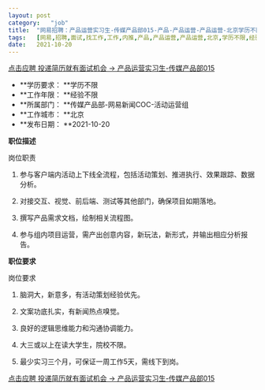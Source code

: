 ```yaml
---
layout:	post
category:	"job"
title:	"网易招聘：产品运营实习生-传媒产品部015-产品-产品运营-产品运营-北京学历不限经验不限"
tags:	[网易,招聘,面试,找工作,工作,内推,产品,产品运营,产品运营,北京,学历不限,经验不限]
date:	2021-10-20
---
```


[点击应聘 投递简历就有面试机会 ->  产品运营实习生-传媒产品部015](http://mobile.bole.netease.com/bole/boleDetail?id=35718&employeeId=346f03c3cda5f04c&key=all)



- **学历要求： **学历不限
- **工作年限： **经验不限
- **所属部门： **传媒产品部-网易新闻COC-活动运营组
- **工作城市： **北京
- **发布日期： **2021-10-20



**职位描述**

岗位职责

1. 参与客户端内活动上下线全流程，包括活动策划、推进执行、效果跟踪、数据分析。

2. 对接交互、视觉、前后端、测试等其他部门，确保项目如期落地。

3. 撰写产品需求文档，绘制相关流程图。

4. 参与组内项目运营，需产出创意内容，新玩法，新形式，并输出相应分析报告。



**职位要求**

岗位要求

1. 脑洞大，新意多，有活动策划经验优先。

2. 文案功底扎实，有新闻热点嗅觉。

3. 良好的逻辑思维能力和沟通协调能力。

4. 大三或以上在读大学生，院校不限。

5. 最少实习三个月，可保证一周工作5天，需线下到岗。



[点击应聘 投递简历就有面试机会 ->  产品运营实习生-传媒产品部015](http://mobile.bole.netease.com/bole/boleDetail?id=35718&employeeId=346f03c3cda5f04c&key=all)